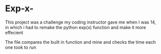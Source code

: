 # Exp-x-
This project was a challenge my coding instructor gave me when I was 14, in which i had to remake the python exp(x) function and make it more effecient

The file compares the built in function and mine and checks the time each one took to run
